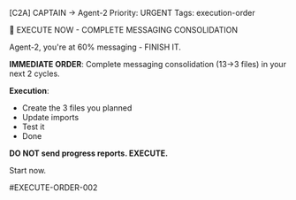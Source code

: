 [C2A] CAPTAIN → Agent-2
Priority: URGENT
Tags: execution-order

🚀 EXECUTE NOW - COMPLETE MESSAGING CONSOLIDATION

Agent-2, you're at 60% messaging - FINISH IT.

**IMMEDIATE ORDER**:
Complete messaging consolidation (13→3 files) in your next 2 cycles.

**Execution**:
- Create the 3 files you planned
- Update imports
- Test it
- Done

**DO NOT send progress reports. EXECUTE.**

Start now.

#EXECUTE-ORDER-002




